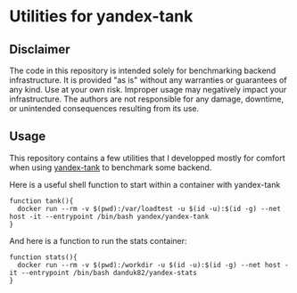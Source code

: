 # Utilities for yandex-tank

## Disclaimer

The code in this repository is intended solely for benchmarking backend infrastructure. It is provided "as is" without any warranties
or guarantees of any kind. Use at your own risk. Improper usage may negatively impact your infrastructure. The authors are not
responsible for any damage, downtime, or unintended consequences resulting from its use.

## Usage

This repository contains a few utilities that I developped mostly for comfort when using [yandex-tank](https://yandextank.readthedocs.io) to benchmark some backend.

Here is a useful shell function to start within a container with yandex-tank 

```shell
function tank(){
  docker run --rm -v $(pwd):/var/loadtest -u $(id -u):$(id -g) --net host -it --entrypoint /bin/bash yandex/yandex-tank
}
```

And here is a function to run the stats container:

```shell
function stats(){
  docker run --rm -v $(pwd):/workdir -u $(id -u):$(id -g) --net host -it --entrypoint /bin/bash danduk82/yandex-stats
}
```


